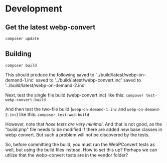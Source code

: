 # Development

## Get the latest webp-convert
`composer update`

## Building
`composer build`

This should produce the following
saved to '../build/latest/webp-on-demand-1.inc'
saved to '../build/latest/webp-convert.inc'
saved to '../build/latest/webp-on-demand-2.inc'

Next, test the single file build (webp-convert.inc) like this:
`composer test-webp-convert-build`

And then test the two-file build (`webp-on-demand-1.inc` and `webp-on-demand-2.inc`) like this:
`composer test-wod-build`


However, note that *hose tests are very minimal*. And that is not good, as the "build.php" file needs to be modified if there are added new base classes in webp convert. But such a problem will not be discovered by the tests.

So, before committing the build, you must run the WebPConvert tests as well, but using the build files instead. How to set this up? Perhaps we can utilize that the webp-convert tests are in the vendor folder?
